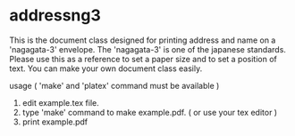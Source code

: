 # addressng3

This is the document class designed for printing address and name on a 'nagagata-3' envelope. The 'nagagata-3' is one of the japanese standards. 
Please use this as a reference to set a paper size and to set a position of text. You can make your own document class easily.

usage ( 'make' and 'platex' command must be available )
  1. edit example.tex file. 
  2. type  'make' command to make example.pdf. ( or use your tex editor )
  3. print example.pdf 


